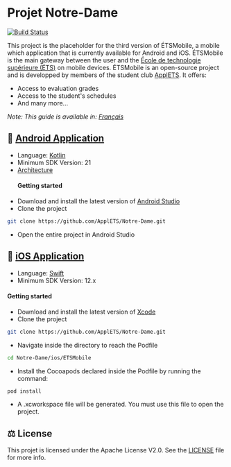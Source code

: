 # Projet Notre-Dame

[![Build Status](https://travis-ci.org/ApplETS/Notre-Dame.svg?branch=master)](https://travis-ci.org/ApplETS/Notre-Dame)

This project is the placeholder for the third version of ÉTSMobile, a mobile which application that is currently available for Android and iOS. ÉTSMobile is the main gateway between the user and the [École de technologie supérieure (ÉTS)](https://www.etsmtl.ca/) on mobile devices. ÉTSMobile is an open-source project and is developped by members of the student club [ApplETS](https://clubapplets.ca/). It offers:

* Access to evaluation grades
* Access to the student's schedules
* And many more...

_Note: This guide is available in: [Français](https://github.com/ApplETS/Notre-Dame/blob/master/README.fr.md)_

## 🤖 [Android Application](https://github.com/ApplETS/Notre-Dame/tree/master/android)
* Language: [Kotlin](https://github.com/ApplETS/Notre-Dame/search?l=kotlin)
* Minimum SDK Version: 21
* [Architecture](https://github.com/ApplETS/Notre-Dame/wiki/Architecture-(EN))
  #### Getting started
 * Download and install the latest version of [Android Studio](https://developer.android.com/studio/)
 * Clone the project
 ```bash
git clone https://github.com/ApplETS/Notre-Dame.git
```
 * Open the entire project in Android Studio

## 🍎 [iOS Application](https://github.com/ApplETS/Notre-Dame/tree/master/ios)
* Language: [Swift](https://github.com/ApplETS/Notre-Dame/search?l=swift)
* Minimum SDK Version: 12.x
 #### Getting started
 * Download and install the latest version of [Xcode](https://itunes.apple.com/ca/app/xcode/id497799835?mt=12)
 * Clone the project
  ```bash
git clone https://github.com/ApplETS/Notre-Dame.git
```
* Navigate inside the directory to reach the Podfile
 ```bash
cd Notre-Dame/ios/ETSMobile
```
* Install the Cocoapods declared inside the Podfile by running the command:
 ```bash
pod install
```
* A .xcworkspace file will be generated. You must use this file to open the project.
 

## ⚖️ License
This projet is licensed under the Apache License V2.0. See the [LICENSE](https://github.com/ApplETS/Notre-Dame/blob/master/LICENSE) file for more info.
